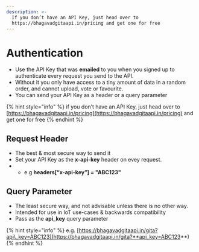 ```yaml
---
description: >-
  If you don’t have an API Key, just head over to
  https://bhagavadgitaapi.in/pricing and get one for free
---
```


# Authentication

* Use the API Key that was **emailed** to you when you signed up to authenticate every request you send to the API.
* Without it you only have access to a tiny amount of data in a random order, and cannot upload, vote or favourite.
* You can send your API Key as a header or a query parameter

{% hint style="info" %}
if you don’t have an API Key, just head over to [https://bhagavadgitaapi.in/pricing](https://bhagavadgitaapi.in/pricing) and get one for free
{% endhint %}

## Request Header

* The best & most secure way to send it
* Set your API Key as the **x-api-key** header on evey request.
* * e.g **headers\[“x-api-key”\] = "ABC123"**

## Query Parameter

* The least secure way, and not advisable unless there is no other way.
* Intended for use in IoT use-cases & backwards compatibility
* Pass as the **api\_key** query parameter

{% hint style="info" %}
e.g. [https://bhagavadgitaapi.in/gita?api\_key=ABC123](https://bhagavadgitaapi.in/gita?**api_key=ABC123**)
{% endhint %}

